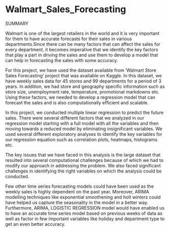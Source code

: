 # Walmart_Sales_Forecasting


SUMMARY

Walmart is one of the largest retailers in the world and it is very important for them to have accurate forecasts for their sales in various departments.Since there can be many factors that can affect the sales for every department, it becomes imperative that we identify the key factors that play a part in driving the sales and use them to develop a model that can help in forecasting the sales with some accuracy.

For this project, we have used the dataset available from ‘Walmart Store Sales Forecasting’ project that was available on Kaggle. In this dataset, we have weekly sales data for 45 stores and 99 departments for a period of 3 years. In addition, we had store and geography specific information such as store size, unemployment rate, temperature, promotional markdowns etc. Using these factors, we needed to develop a regression model that can forecast the sales and is also computationally efficient and scalable.

In this project, we conducted multiple linear regression to predict the future sales. There were several different factors that we analyzed in our regression model starting with a full model with all the variables and then moving towards a reduced model by eliminating insignificant variables. We used several different exploratory analyses to identify the key variables for our regression equation such as correlation plots, heatmaps, histograms etc.

The key issues that we have faced in this analysis is the large dataset that resulted into several computational challenges because of which we had to modify our approach in addressing the problem. We also faced significant challenges in identifying the right variables on which the analysis could be conducted.

Few other time series forecasting models could have been used as the weekly sales is highly dependent on the past year. Moreover, ARIMA modelling techniques like exponential smoothening and holt winters could have helped us capture the seasonality in the model in a better way. Furthermore, ARIMA, LOGISTIC REGRESSION model would have enabled us to have an accurate time series model based on previous weeks of data as well as factor in few important variables like holiday and department type to get an even better accuracy.
